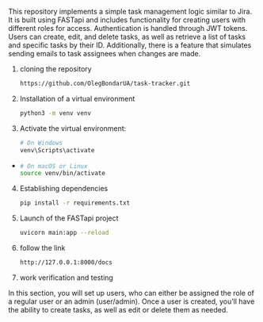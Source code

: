 This repository implements a simple task management logic similar to Jira. 
It is built using FASTapi and includes functionality for creating users with different roles for access. 
Authentication is handled through JWT tokens. Users can create, edit, and delete tasks, 
as well as retrieve a list of tasks and specific tasks by their ID. 
Additionally, there is a feature that simulates sending emails to task assignees when changes are made.

1. cloning the repository
    ```bash
   https://github.com/OlegBondarUA/task-tracker.git

2. Installation of a virtual environment
    ```bash
   python3 -m venv venv
   
3. Activate the virtual environment:
    ```bash
    # On Windows
    venv\Scripts\activate
-
    ```bash
    # On macOS or Linux
    source venv/bin/activate
  
4. Establishing dependencies
    ```bash
    pip install -r requirements.txt

5. Launch of the FASTapi project
    ```bash
   uvicorn main:app --reload
   
6. follow the link
    ```bash
   http://127.0.0.1:8000/docs
   
7. work verification and testing

In this section, you will set up users, who can either be assigned the role of a regular user or 
an admin (user/admin). Once a user is created, you’ll have the ability to create tasks, 
as well as edit or delete them as needed.
